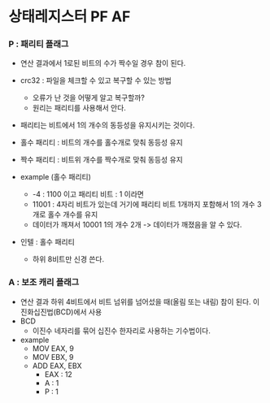 # 상태레지스터 PF AF

### P : 패리티 플래그
- 연산 결과에서 1로된 비트의 수가 짝수일 경우 참이 된다.

- crc32 : 파일을 체크할 수 있고 복구할 수 있는 방법
    - 오류가 난 것을 어떻게 알고 복구할까?
    - 원리는 패리티를 사용해서 안다.

- 패리티는 비트에서 1의 개수의 동등성을 유지시키는 것이다.
- 홀수 패리티 : 비트의 개수를 홀수개로 맞춰 동등성 유지
- 짝수 패리티 : 비트위 개수를 짝수개로 맞춰 동등성 유지
- example (홀수 패리티)
    - -4 : 1100 이고 패리티 비트 : 1 이라면
    - 11001 : 4자리 비트가 있는데 거기에 패리티 비트 1개까지 포함해서 1의 개수 3개로 홀수 개수를 유지
    - 데이터가 깨져서 10001 1의 개수 2개 -> 데이터가 깨졌음을 알 수 있다.

- 인텔 : 홀수 패리티
    - 하위 8비트만 신경 쓴다.  

### A : 보조 캐리 플래그
- 연산 결과 하위 4비트에서 비트 넘위를 넘어섰을 때(올림 또는 내림) 참이 된다. 이진화십진법(BCD)에서 사용
- BCD
    - 이진수 네자리를 묶어 십진수 한자리로 사용하는 기수법이다.
- example
    - MOV EAX, 9
    - MOV EBX, 9
    - ADD EAX, EBX
        - EAX : 12
        - A : 1
        - P : 1